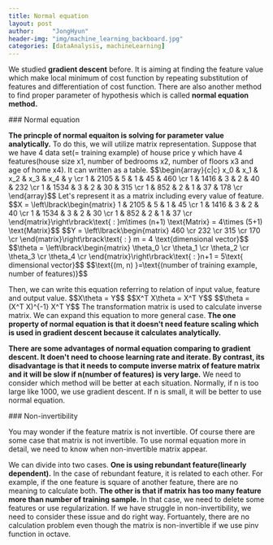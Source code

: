 ```yaml
---
title: Normal equation
layout: post
author:     "JongHyun"
header-img: "img/machine_learning_backboard.jpg"
categories: [dataAnalysis, machineLearning]
---
```

<p>
	We studied <b>gradient descent</b> before. It is aiming at finding the feature value which make local minimum of cost function by repeating substitution of features and differentiation of cost function. There are also another method to find proper parameter of hypothesis which is called <b>normal equation method.</b>
</p>
### Normal equation
<p>
	<b>The princple of normal equaiton is solving for parameter value analytically.</b> To do this, we will utilize matrix representation. Suppose that we have 4 data set(= training example) of house price y which have 4 features(house size x1, number of bedrooms x2, number of floors x3 and age of home x4). It can written as a table.
	$$\begin{array}{c|c}
	x_0 & x_1 & x_2 & x_3 & x_4 & y \cr
	1 & 2105 & 5 & 1 & 45 & 460 \cr
	1 & 1416 & 3 & 2 & 40 & 232 \cr
	1 & 1534 & 3 & 2 & 30 & 315 \cr
	1 & 852 & 2 & 1 & 37 & 178 \cr
	\end{array}$$
	Let's represent it as a matrix including every value of feature.
	$$X = \left\lbrack\begin{matrix}
	1 & 2105 & 5 & 1 & 45 \cr
	1 & 1416 & 3 & 2 & 40 \cr
	1 & 1534 & 3 & 2 & 30 \cr
	1 & 852 & 2 & 1 & 37 \cr
	\end{matrix}\right\rbrack\text{           : }m\times (n+1) \text{Matrix} = 4\times (5+1) \text{Matrix}$$
	$$Y = \left\lbrack\begin{matrix}
	460 \cr
	232 \cr
	315 \cr
	170 \cr
	\end{matrix}\right\rbrack\text{           : } m = 4 \text{dimensional vector}$$
	$$\theta = \left\lbrack\begin{matrix}
	\theta_0 \cr
	\theta_1 \cr
	\theta_2 \cr
	\theta_3 \cr
	\theta_4 \cr
	\end{matrix}\right\rbrack\text{           : }n+1 = 5\text{ dimensional vector}$$
	$$\text{(m, n) }=\text{(number of training example, number of features)}$$	
</p>
<p>	
	Then, we can write this equation referring to relation of input value, feature and output value.
	$$X\theta = Y$$
	$$X^T X\theta = X^T Y$$
	$$\theta = (X^T X)^{-1} X^T Y$$
	The transformation matrix is used to calculate inverse matrix. We can expand this equation to more general case. <b>The one property of normal equation is that it doesn't need feature scaling which is used in gradient descent because it calculates analytically.</b> 
</p>
<p>	
	<b>There are some advantages of normal equation comparing to gradient descent. It doen't need to choose learning rate and iterate. By contrast, its disadvantage is that it needs to compute inverse matrix of feature matrix and it will be slow if n(number of features) is very large.</b> We need to consider which method will be better at each situation. Normally, if n is too large like 1000, we use gradient descent. If n is small, it will be better to use normal equation.
</p>
### Non-invertibility
<p>	
	You may wonder if the feature matrix is not invertible. Of course there are some case that matrix is not invertible. To use normal equation more in detail, we need to know when non-invertible matrix appear. 
</p>
<p>	
	We can divide into two cases. <b>One is using rebundant feature(linearly dependent).</b> In the case of rebundant feature, it is related to each other. For example, if the one feature is square of another feature, there are no meaning to calculate both. <b>The other is that if matrix has too many feature more than number of training sample.</b> In that case, we need to delete some features or use regularization. If we have struggle in non-invertibility, we need to consider these issue and do right way. Fortuantely, there are no calculation problem even though the matrix is non-invertible if we use pinv function in octave.
</p>
